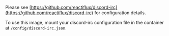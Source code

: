 Please see [https://github.com/reactiflux/discord-irc](https://github.com/reactiflux/discord-irc) for configuration
details.

To use this image, mount your discord-irc configuration file in the container at `/config/discord-irc.json`.

